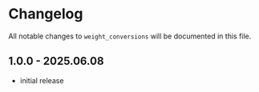 # Changelog

All notable changes to `weight_conversions` will be documented in this file.

## 1.0.0 - 2025.06.08

- initial release

